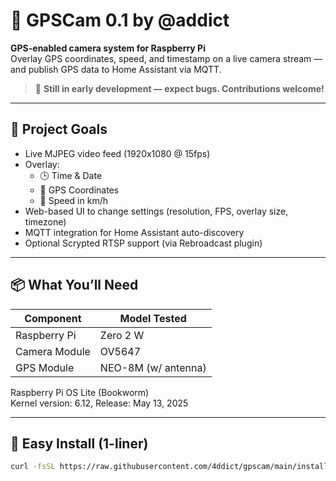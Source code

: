# 📸 GPSCam 0.1 by @addict

**GPS-enabled camera system for Raspberry Pi**  
Overlay GPS coordinates, speed, and timestamp on a live camera stream — and publish GPS data to Home Assistant via MQTT.

> 🚧 **Still in early development — expect bugs. Contributions welcome!**

---

## 🎯 Project Goals

- Live MJPEG video feed (1920x1080 @ 15fps)
- Overlay:
  - 🕒 Time & Date
  - 📍 GPS Coordinates
  - 🚗 Speed in km/h
- Web-based UI to change settings (resolution, FPS, overlay size, timezone)
- MQTT integration for Home Assistant auto-discovery
- Optional Scrypted RTSP support (via Rebroadcast plugin)

---

## 📦 What You’ll Need

| Component        | Model Tested          |
|------------------|-----------------------|
| Raspberry Pi     | Zero 2 W              |
| Camera Module    | OV5647                |
| GPS Module       | NEO-8M (w/ antenna)   |

Raspberry Pi OS Lite (Bookworm)  
Kernel version: 6.12, Release: May 13, 2025

---

## 🚀 Easy Install (1-liner)

```bash
curl -fsSL https://raw.githubusercontent.com/4ddict/gpscam/main/install_gpscam.sh -o install_gpscam.sh && chmod +x install_gpscam.sh && ./install_gpscam.sh
